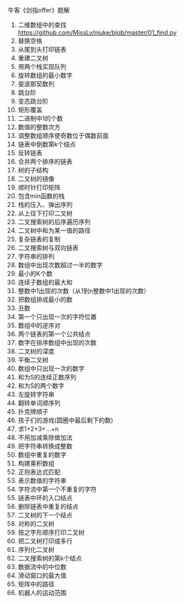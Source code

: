 牛客《剑指offer》题解

1.	二维数组中的查找 https://github.com/MissLv/niuke/blob/master/01_find.py
2.	替换空格
3.	从尾到头打印链表
4.	重建二叉树
5.	用两个栈实现队列
6.	旋转数组的最小数字
7.	斐波那契数列
8.	跳台阶
9.	变态跳台阶
10.	矩形覆盖
11.	二进制中1的个数
12.	数值的整数次方
13.	调整数组顺序使奇数位于偶数前面
14.	链表中倒数第k个结点
15.	反转链表
16.	合并两个排序的链表
17.	树的子结构
18.	二叉树的镜像
19.	顺时针打印矩阵
20.	包含min函数的栈
21.	栈的压入、弹出序列
22.	从上往下打印二叉树
23.	二叉搜索树的后序遍历序列
24.	二叉树中和为某一值的路径
25.	复杂链表的复制
26.	二叉搜索树与双向链表
27.	字符串的排列
28.	数组中出现次数超过一半的数字
29.	最小的K个数
30.	连续子数组的最大和
31.	整数中1出现的次数（从1到n整数中1出现的次数）
32.	把数组排成最小的数
33.	丑数
34.	第一个只出现一次的字符位置
35.	数组中的逆序对
36.	两个链表的第一个公共结点
37.	数字在排序数组中出现的次数
38.	二叉树的深度
39.	平衡二叉树
40.	数组中只出现一次的数字
41.	和为S的连续正数序列
42.	和为S的两个数字
43.	左旋转字符串
44.	翻转单词顺序列
45.	扑克牌顺子
46.	孩子们的游戏(圆圈中最后剩下的数)
47.	求1+2+3+...+n
48.	不用加减乘除做加法
49.	把字符串转换成整数
50.	数组中重复的数字
51.	构建乘积数组
52.	正则表达式匹配
53.	表示数值的字符串
54.	字符流中第一个不重复的字符
55.	链表中环的入口结点
56.	删除链表中重复的结点
57.	二叉树的下一个结点
58.	对称的二叉树
59.	按之字形顺序打印二叉树
60.	把二叉树打印成多行
61.	序列化二叉树
62.	二叉搜索树的第k个结点
63.	数据流中的中位数
64.	滑动窗口的最大值
65.	矩阵中的路径
66.	机器人的运动范围
